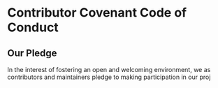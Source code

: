 # Contributor Covenant Code of Conduct

## Our Pledge

In the interest of fostering an open and welcoming environment, we as contributors and maintainers pledge to making participation in our proj